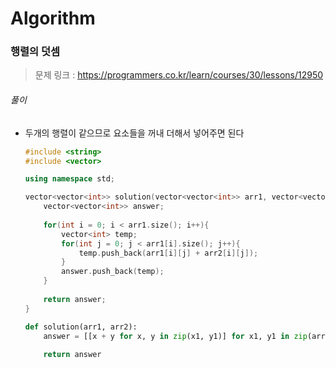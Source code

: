 # Algorithm

### 행렬의 덧셈

> 문제 링크 : https://programmers.co.kr/learn/courses/30/lessons/12950



###### 풀이

* 두개의 행렬이 같으므로 요소들을 꺼내 더해서 넣어주면 된다

  ```c++
  #include <string>
  #include <vector>
  
  using namespace std;
  
  vector<vector<int>> solution(vector<vector<int>> arr1, vector<vector<int>> arr2) {
      vector<vector<int>> answer;
      
      for(int i = 0; i < arr1.size(); i++){
          vector<int> temp;
          for(int j = 0; j < arr1[i].size(); j++){
              temp.push_back(arr1[i][j] + arr2[i][j]);
          }
          answer.push_back(temp);
      }
      
      return answer;
  }
  ```

  
  
  ```python
  def solution(arr1, arr2):  
      answer = [[x + y for x, y in zip(x1, y1)] for x1, y1 in zip(arr1, arr2)]
      
      return answer
  ```
  
  